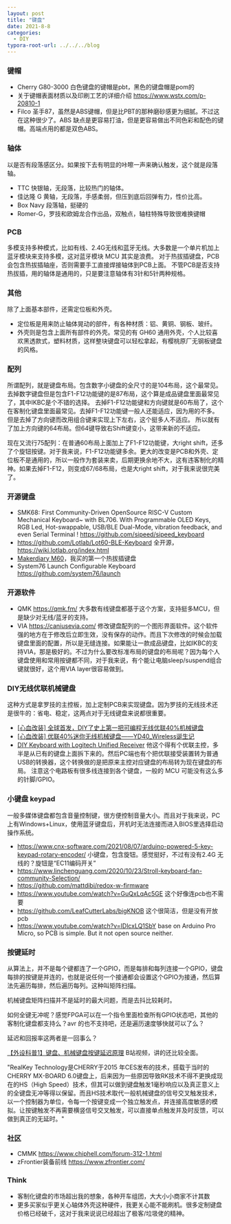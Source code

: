 ```yaml
---
layout: post
title: "键盘"
date: 2021-8-8
categories:
  - DIY
typora-root-url: ../../../blog
---
```


### 键帽
* Cherry G80-3000 白色键盘的键帽是pbt，黑色的键盘帽是pom的
* 关于键帽表面材质以及印刷工艺的详细介绍 <https://www.wstx.com/p-20810-1>
* Filco 圣手87，虽然是ABS键帽，但是比PBT的那种磨砂感更为细腻。不过这在这种很少了。ABS 缺点是更容易打油，但是更容易做出不同色彩和配色的键帽。高端点用的都是双色ABS。

### 轴体
以是否有段落感区分。如果按下去有明显的咔嚓一声来确认触发，这个就是段落轴。
* TTC 快银轴，无段落，比较热门的轴体。
* 佳达隆 G 黄轴，无段落，手感柔弱，但压到底后回弹有力，性价比高。
* Box Navy 段落轴，挺硬的
* Romer-G，罗技和欧姆龙合作出品，双触点，轴柱特殊导致很难换键帽

### PCB
多模支持多种模式，比如有线、2.4G无线和蓝牙无线。大多数是一个单片机加上蓝牙模块来支持多模，这对蓝牙模块 MCU 其实是浪费。
对于热拔插键盘，PCB会包含热拔插轴座，否则需要手工直接焊接轴体到PCB上面。
不管PCB是否支持热拔插，用的轴体是通用的，只是要注意轴体有3针和5针两种规格。

### 其他
除了上面基本部件，还需定位板和外壳。
* 定位板是用来防止轴体晃动的部件，有各种材质：铝、黄铜、钢板、玻纤。
* 外壳则是包含上面所有部件的外壳。常见的有 GH60 通用外壳，个人比较喜欢黑透款式，塑料材质，这样整块键盘可以轻松拿起，有樱桃原厂无钢板键盘的风格。

### 配列
所谓配列，就是键盘布局。包含数字小键盘的全尺寸的是104布局，这个最常见。去掉数字键盘但是包含F1-F12功能键的是87布局，这个算是成品键盘里面最常见了，其中IKBC是个不错的选择。
去掉F1-F12功能键和方向键就是60布局了，这个在客制化键盘里面最常见。去掉F1-F12功能键一般人还能适应，因为用的不多。但是去掉了方向键而改用组合键来实现上下左右，这个挺多人不适应。
所以就有了加上方向键的64布局。但64键导致右Shift键变小，这带来新的不适应。

现在又流行75配列：在普通60布局上面加上了F1-F12功能键，大right shift，还多了个旋钮按键。对于我来说，F1-F12功能键多余。更大的改变是PCB和外壳、定位板不是通用的，所以一般作为套装来卖，后期更换余地不大，这有违客制化的精神。如果去掉F1-F12，则变成67/68布局，也是大right shift，对于我来说很完美了。

### 开源键盘
* SMK68: First Community-Driven OpenSource RISC-V Custom Mechanical Keyboard~ with BL706. With Programmable OLED Keys, RGB Led, Hot-swappable, USB/BLE Dual-Mode, vibration feedback, and even Serial Terminal ! <https://github.com/sipeed/sipeed_keyboard>
* <https://github.com/Lotlab/Lot60-BLE-Keyboard>  全开源，<https://wiki.lotlab.org/index.html>
* [Makerdiary M60](https://makerdiary.com/pages/m60-mechanical-keyboard)，我买的第一个热拔插键盘
* System76 Launch Configurable Keyboard <https://github.com/system76/launch>

### 开源软件
* QMK <https://qmk.fm/> 大多数有线键盘都基于这个方案，支持挺多MCU，但是缺少对无线/蓝牙的支持。
* VIA <https://caniusevia.com/> 修改键盘配列的一个图形界面软件。这个软件强的地方在于修改后立即生效，没有保存的动作。而且下次修改的时候会加载键盘里面的配置，所以是无缝连接。如果能让一款成品键盘，比如IKBC的支持VIA，那是极好的。不过为什么要改标准布局的键盘的布局呢？因为每个人键盘使用和常用按键都不同，对于我来说，有个能让电脑sleep/suspend组合键就很好，这个用VIA layer很容易做到。

### DIY无线优联机械键盘
这种方式是拿罗技的主控板，加上定制PCB来实现键盘。因为罗技的无线技术还是很牛的：省电、稳定，这两点对于无线键盘来说都很重要。
* [[心血改装] 全球首发，DIY了史上第一把可编程无线优联40%机械键盘](https://www.chiphell.com/thread-1499401-1-1.html )
* [[心血改装] 优联40%迷你无线机械键盘——YD40_Wireless诞生记](https://www.chiphell.com/thread-1560853-1-1.html )
* [DIY Keyboard with Logitech Unified Receiver](https://geekhack.org/index.php?topic=58848.0)
他这个得有个优联主控，多半是从已有的键盘上面拆下来的。然后PC端也有个把优联接受装置转为普通USB的转换器，这个转换做的是把原来主控对应键盘的布局转为现在键盘的布局。 注意这个电路板有很多线连接到各个键盘，一般的 MCU 可能没有这么多的针脚/GPIO。

### 小键盘 keypad
一般多媒体键盘都包含音量控制键，很方便控制音量大小。而且对于我来说，PC上有Windows+Linux，使用蓝牙键盘后，开机时无法连接而进入BIOS里选择启动操作系统。
* <https://www.cnx-software.com/2021/08/07/arduino-powered-5-key-keypad-rotary-encoder/>  小键盘，包含旋钮。感觉挺好，不过有没有2.4G 无线的？旋钮是“EC11编码开关”
* <https://www.linchenguang.com/2020/10/23/Stroll-keyboard-fan-community-Selection/>
* <https://github.com/mattdibi/redox-w-firmware>
* <https://www.youtube.com/watch?v=GuQxLqAc5GE> 这个好像连pcb也不需要
* <https://github.com/LeafCutterLabs/bigKNOB> 这个很简洁，但是没有开放pcb
* <https://www.youtube.com/watch?v=IDlcxLQ1SbY> base on Arduino Pro Micro, so PCB is simple. But it not open source neither.

### 按键延时
从算法上，并不是每个键都连了一个GPIO，而是每排和每列连接一个GPIO，键盘每排的按键是并连的，也就是说任何一个接通都会设置这个GPIO为接通，然后算法先遍历每排，然后遍历每列。这种叫矩阵扫描。

机械键盘矩阵扫描并不是延时的最大问题，而是去抖比较耗时。

如何全键无冲呢？感觉FPGA可以在一个指令里面检查所有GPIO状态吧，其他的客制化键盘都支持么？avr 的也不支持吧，还是遍历速度够快就可以了么？

延迟和回报率这两者是一回事么？

[【外设科普1】键盘、机械键盘按键延迟原理](https://www.bilibili.com/video/BV1Cs411V756?spm_id_from=333.999.0.0) B站视频，讲的还比较全面。

"RealKey Technology是CHERRY于2015 年CES发布的技术，搭载于当时的 CHERRY MX-BOARD 6.0键盘上，后来因为一些原因导致RK技术不得不更换成现在的HS（High Speed）技术，但其可以做到键盘触发1毫秒响应以及真正意义上的全键盘无冲等得以保留。而且HS技术取代一般机械键盘的信号交叉触发技术，以一个控制器为单位，令每一个按键变成一个独立触发点，并连接高度敏感的模拟。让按键触发不再需要横竖信号交叉触发，可以直接单点触发并及时反馈，可以做到真正的无延时。"

### 社区
* CMMK <https://www.chiphell.com/forum-312-1.html>
* zFrontier装备前线 <https://www.zfrontier.com/>

### Think
* 客制化键盘的市场超出我的想象，各种开车组团，大大小小商家不计其数
* 更多买家似乎更关心轴体外壳这种硬件，我更关心能不能刷机。很多定制键盘价格已经破千，这对于我来说说已经超出了极客/垃圾佬的精神。
